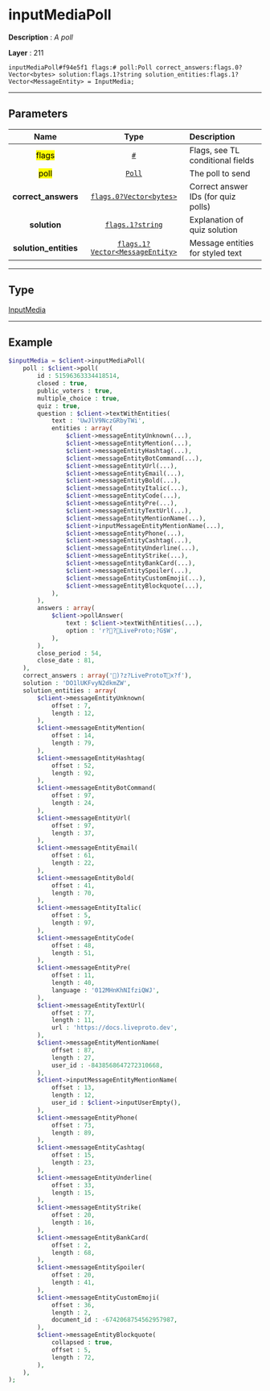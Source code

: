 # inputMediaPoll

**Description** : *A poll*

**Layer** : 211

```tl
inputMediaPoll#f94e5f1 flags:# poll:Poll correct_answers:flags.0?Vector<bytes> solution:flags.1?string solution_entities:flags.1?Vector<MessageEntity> = InputMedia;
```

---

## Parameters

| Name | Type | Description |
| :---: | :---: | :--- |
| <mark>flags</mark> | [`#`](type/#) | Flags, see TL conditional fields |
| <mark>poll</mark> | [`Poll`](type/Poll) | The poll to send |
| **correct_answers** | [`flags.0?Vector<bytes>`](type/bytes) | Correct answer IDs (for quiz polls) |
| **solution** | [`flags.1?string`](type/string) | Explanation of quiz solution |
| **solution_entities** | [`flags.1?Vector<MessageEntity>`](type/MessageEntity) | Message entities for styled text |

---

## Type

[InputMedia](type/InputMedia)

---

## Example

```php
$inputMedia = $client->inputMediaPoll(
	poll : $client->poll(
		id : 51596363334418514,
		closed : true,
		public_voters : true,
		multiple_choice : true,
		quiz : true,
		question : $client->textWithEntities(
			text : 'UwJlV9NczGRbyTWi',
			entities : array(
				$client->messageEntityUnknown(...),
				$client->messageEntityMention(...),
				$client->messageEntityHashtag(...),
				$client->messageEntityBotCommand(...),
				$client->messageEntityUrl(...),
				$client->messageEntityEmail(...),
				$client->messageEntityBold(...),
				$client->messageEntityItalic(...),
				$client->messageEntityCode(...),
				$client->messageEntityPre(...),
				$client->messageEntityTextUrl(...),
				$client->messageEntityMentionName(...),
				$client->inputMessageEntityMentionName(...),
				$client->messageEntityPhone(...),
				$client->messageEntityCashtag(...),
				$client->messageEntityUnderline(...),
				$client->messageEntityStrike(...),
				$client->messageEntityBankCard(...),
				$client->messageEntitySpoiler(...),
				$client->messageEntityCustomEmoji(...),
				$client->messageEntityBlockquote(...),
			),
		),
		answers : array(
			$client->pollAnswer(
				text : $client->textWithEntities(...),
				option : 'r??LiveProto;?G$W',
			),
		),
		close_period : 54,
		close_date : 81,
	),
	correct_answers : array(')?z?LiveProtoTx?f'),
	solution : 'DO1lUKFvyN2dkmZW',
	solution_entities : array(
		$client->messageEntityUnknown(
			offset : 7,
			length : 12,
		),
		$client->messageEntityMention(
			offset : 14,
			length : 79,
		),
		$client->messageEntityHashtag(
			offset : 52,
			length : 92,
		),
		$client->messageEntityBotCommand(
			offset : 97,
			length : 24,
		),
		$client->messageEntityUrl(
			offset : 97,
			length : 37,
		),
		$client->messageEntityEmail(
			offset : 61,
			length : 22,
		),
		$client->messageEntityBold(
			offset : 41,
			length : 70,
		),
		$client->messageEntityItalic(
			offset : 5,
			length : 97,
		),
		$client->messageEntityCode(
			offset : 48,
			length : 51,
		),
		$client->messageEntityPre(
			offset : 11,
			length : 40,
			language : '012MHnKhNIfziQWJ',
		),
		$client->messageEntityTextUrl(
			offset : 77,
			length : 11,
			url : 'https://docs.liveproto.dev',
		),
		$client->messageEntityMentionName(
			offset : 87,
			length : 27,
			user_id : -8438568647272310668,
		),
		$client->inputMessageEntityMentionName(
			offset : 13,
			length : 12,
			user_id : $client->inputUserEmpty(),
		),
		$client->messageEntityPhone(
			offset : 73,
			length : 89,
		),
		$client->messageEntityCashtag(
			offset : 15,
			length : 23,
		),
		$client->messageEntityUnderline(
			offset : 33,
			length : 15,
		),
		$client->messageEntityStrike(
			offset : 20,
			length : 16,
		),
		$client->messageEntityBankCard(
			offset : 2,
			length : 68,
		),
		$client->messageEntitySpoiler(
			offset : 20,
			length : 41,
		),
		$client->messageEntityCustomEmoji(
			offset : 36,
			length : 2,
			document_id : -6742068754562957987,
		),
		$client->messageEntityBlockquote(
			collapsed : true,
			offset : 5,
			length : 72,
		),
	),
);
```